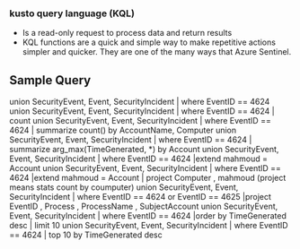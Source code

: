 ### kusto query language (KQL)
- Is a read-only request to process data and return results
- KQL functions are a quick and simple way to make repetitive actions simpler and quicker. They are one of the many ways that Azure Sentinel. 

Sample Query
----
union SecurityEvent, Event, SecurityIncident  | where EventID == 4624  
union SecurityEvent, Event, SecurityIncident  | where EventID == 4624  | count 
union SecurityEvent, Event, SecurityIncident  | where EventID == 4624  | summarize count() by AccountName, Computer
union SecurityEvent, Event, SecurityIncident  | where EventID == 4624  | summarize arg_max(TimeGenerated, *) by Account
union SecurityEvent, Event, SecurityIncident  | where  EventID == 4624 |extend mahmoud = Account
union SecurityEvent, Event, SecurityIncident  | where  EventID == 4624 |extend mahmoud = Account | project Computer , mahmoud      (project means stats count by coumputer)
union SecurityEvent, Event, SecurityIncident  | where  EventID == 4624 or EventID == 4625  |project  EventID , Process ,  ProcessName , SubjectAccount
union SecurityEvent, Event, SecurityIncident  | where  EventID == 4624 |order by  TimeGenerated desc  | limit 10
union SecurityEvent, Event, SecurityIncident  | where  EventID == 4624 | top  10  by TimeGenerated desc   
